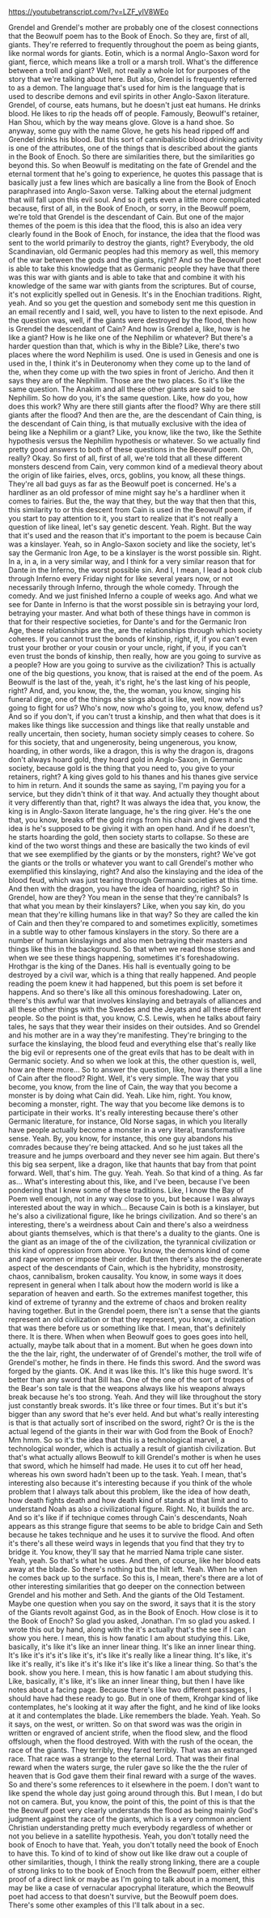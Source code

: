 https://youtubetranscript.com/?v=LZF_yIV8WEo

 Grendel and Grendel's mother are probably one of the closest connections that the Beowulf poem has to the Book of Enoch. So they are, first of all, giants. They're referred to frequently throughout the poem as being giants, like normal words for giants. Eotin, which is a normal Anglo-Saxon word for giant, fierce, which means like a troll or a marsh troll. What's the difference between a troll and giant? Well, not really a whole lot for purposes of the story that we're talking about here. But also, Grendel is frequently referred to as a demon. The language that's used for him is the language that is used to describe demons and evil spirits in other Anglo-Saxon literature. Grendel, of course, eats humans, but he doesn't just eat humans. He drinks blood. He likes to rip the heads off of people. Famously, Beowulf's retainer, Han Shou, which by the way means glove. Glove is a hand shoe. So anyway, some guy with the name Glove, he gets his head ripped off and Grendel drinks his blood. But this sort of cannibalistic blood drinking activity is one of the attributes, one of the things that is described about the giants in the Book of Enoch. So there are similarities there, but the similarities go beyond this. So when Beowulf is meditating on the fate of Grendel and the eternal torment that he's going to experience, he quotes this passage that is basically just a few lines which are basically a line from the Book of Enoch paraphrased into Anglo-Saxon verse. Talking about the eternal judgment that will fall upon this evil soul. And so it gets even a little more complicated because, first of all, in the Book of Enoch, or sorry, in the Beowulf poem, we're told that Grendel is the descendant of Cain. But one of the major themes of the poem is this idea that the flood, this is also an idea very clearly found in the Book of Enoch, for instance, the idea that the flood was sent to the world primarily to destroy the giants, right? Everybody, the old Scandinavian, old Germanic peoples had this memory as well, this memory of the war between the gods and the giants, right? And so the Beowulf poet is able to take this knowledge that as Germanic people they have that there was this war with giants and is able to take that and combine it with his knowledge of the same war with giants from the scriptures. But of course, it's not explicitly spelled out in Genesis. It's in the Enochian traditions. Right, yeah. And so you get the question and somebody sent me this question in an email recently and I said, well, you have to listen to the next episode. And the question was, well, if the giants were destroyed by the flood, then how is Grendel the descendant of Cain? And how is Grendel a, like, how is he like a giant? How is he like one of the Nephilim or whatever? But there's a harder question than that, which is why in the Bible? Like, there's two places where the word Nephilim is used. One is used in Genesis and one is used in the, I think it's in Deuteronomy when they come up to the land of the, when they come up with the two spies in front of Jericho. And then it says they are of the Nephilim. Those are the two places. So it's like the same question. The Anakim and all these other giants are said to be Nephilim. So how do you, it's the same question. Like, how do you, how does this work? Why are there still giants after the flood? Why are there still giants after the flood? And then are the, are the descendant of Cain thing, is the descendant of Cain thing, is that mutually exclusive with the idea of being like a Nephilim or a giant? Like, you know, like the two, like the Sethite hypothesis versus the Nephilim hypothesis or whatever. So we actually find pretty good answers to both of these questions in the Beowulf poem. Oh, really? Okay. So first of all, first of all, we're told that all these different monsters descend from Cain, very common kind of a medieval theory about the origin of like fairies, elves, orcs, goblins, you know, all these things. They're all bad guys as far as the Beowulf poet is concerned. He's a hardliner as an old professor of mine might say he's a hardliner when it comes to fairies. But the, the way that they, but the way that then that this, this similarity to or this descent from Cain is used in the Beowulf poem, if you start to pay attention to it, you start to realize that it's not really a question of like lineal, let's say genetic descent. Yeah. Right. But the way that it's used and the reason that it's important to the poem is because Cain was a kinslayer. Yeah, so in Anglo-Saxon society and like the society, let's say the Germanic Iron Age, to be a kinslayer is the worst possible sin. Right. In a, in a, in a very similar way, and I think for a very similar reason that for Dante in the Inferno, the worst possible sin. And I, I mean, I lead a book club through Inferno every Friday night for like several years now, or not necessarily through Inferno, through the whole comedy. Through the comedy. And we just finished Inferno a couple of weeks ago. And what we see for Dante in Inferno is that the worst possible sin is betraying your lord, betraying your master. And what both of these things have in common is that for their respective societies, for Dante's and for the Germanic Iron Age, these relationships are the, are the relationships through which society coheres. If you cannot trust the bonds of kinship, right, if, if you can't even trust your brother or your cousin or your uncle, right, if you, if you can't even trust the bonds of kinship, then really, how are you going to survive as a people? How are you going to survive as the civilization? This is actually one of the big questions, you know, that is raised at the end of the poem. As Beowulf is the last of the, yeah, it's right, he's the last king of his people, right? And, and, you know, the, the, the woman, you know, singing his funeral dirge, one of the things she sings about is like, well, now who's going to fight for us? Who's now, now who's going to, you know, defend us? And so if you don't, if you can't trust a kinship, and then what that does is it makes like things like succession and things like that really unstable and really uncertain, then society, human society simply ceases to cohere. So for this society, that and ungenerosity, being ungenerous, you know, hoarding, in other words, like a dragon, this is why the dragon is, dragons don't always hoard gold, they hoard gold in Anglo-Saxon, in Germanic society, because gold is the thing that you need to, you give to your retainers, right? A king gives gold to his thanes and his thanes give service to him in return. And it sounds the same as saying, I'm paying you for a service, but they didn't think of it that way. And actually they thought about it very differently than that, right? It was always the idea that, you know, the king is in Anglo-Saxon literate language, he's the ring giver. He's the one that, you know, breaks off the gold rings from his chain and gives it and the idea is he's supposed to be giving it with an open hand. And if he doesn't, he starts hoarding the gold, then society starts to collapse. So these are kind of the two worst things and these are basically the two kinds of evil that we see exemplified by the giants or by the monsters, right? We've got the giants or the trolls or whatever you want to call Grendel's mother who exemplified this kinslaying, right? And also the kinslaying and the idea of the blood feud, which was just tearing through Germanic societies at this time. And then with the dragon, you have the idea of hoarding, right? So in Grendel, how are they? You mean in the sense that they're cannibals? Is that what you mean by their kinslayers? Like, when you say kin, do you mean that they're killing humans like in that way? So they are called the kin of Cain and then they're compared to and sometimes explicitly, sometimes in a subtle way to other famous kinslayers in the story. So there are a number of human kinslayings and also men betraying their masters and things like this in the background. So that when we read those stories and when we see these things happening, sometimes it's foreshadowing. Hrothgar is the king of the Danes. His hall is eventually going to be destroyed by a civil war, which is a thing that really happened. And people reading the poem knew it had happened, but this poem is set before it happens. And so there's like all this ominous foreshadowing. Later on, there's this awful war that involves kinslaying and betrayals of alliances and all these other things with the Swedes and the Jeyats and all these different people. So the point is that, you know, C.S. Lewis, when he talks about fairy tales, he says that they wear their insides on their outsides. And so Grendel and his mother are in a way they're manifesting. They're bringing to the surface the kinslaying, the blood feud and everything else that's really like the big evil or represents one of the great evils that has to be dealt with in Germanic society. And so when we look at this, the other question is, well, how are there more... So to answer the question, like, how is there still a line of Cain after the flood? Right. Well, it's very simple. The way that you become, you know, from the line of Cain, the way that you become a monster is by doing what Cain did. Yeah. Like him, right. You know, becoming a monster, right. The way that you become like demons is to participate in their works. It's really interesting because there's other Germanic literature, for instance, Old Norse sagas, in which you literally have people actually become a monster in a very literal, transformative sense. Yeah. By, you know, for instance, this one guy abandons his comrades because they're being attacked. And so he just takes all the treasure and he jumps overboard and they never see him again. But there's this big sea serpent, like a dragon, like that haunts that bay from that point forward. Well, that's him. The guy. Yeah. Yeah. So that kind of a thing. As far as... What's interesting about this, like, and I've been, because I've been pondering that I knew some of these traditions. Like, I know the Bay of Poem well enough, not in any way close to you, but because I was always interested about the way in which... Because Cain is both is a kinslayer, but he's also a civilizational figure, like he brings civilization. And so there's an interesting, there's a weirdness about Cain and there's also a weirdness about giants themselves, which is that there's a duality to the giants. One is the giant as an image of the of the civilization, the tyrannical civilization or this kind of oppression from above. You know, the demons kind of come and rape women or impose their order. But then there's also the degenerate aspect of the descendants of Cain, which is the hybridity, monstrosity, chaos, cannibalism, broken causality. You know, in some ways it does represent in general when I talk about how the modern world is like a separation of heaven and earth. So the extremes manifest together, this kind of extreme of tyranny and the extreme of chaos and broken reality having together. But in the Grendel poem, there isn't a sense that the giants represent an old civilization or that they represent, you know, a civilization that was there before us or something like that. I mean, that's definitely there. It is there. When when when Beowulf goes to goes goes into hell, actually, maybe talk about that in a moment. But when he goes down into the the the lair, right, the underwater of of Grendel's mother, the troll wife of Grendel's mother, he finds in there. He finds this sword. And the sword was forged by the giants. OK. And it was like this. It's like this huge sword. It's better than any sword that Bill has. One of the one of the sort of tropes of the Bear's son tale is that the weapons always like his weapons always break because he's too strong. Yeah. And they will like throughout the story just constantly break swords. It's like three or four times. But it's but it's bigger than any sword that he's ever held. And but what's really interesting is that is that actually sort of inscribed on the sword, right? Or is the is the actual legend of the giants in their war with God from the Book of Enoch? Mm hmm. So so it's the idea that this is a technological marvel, a technological wonder, which is actually a result of giantish civilization. But that's what actually allows Beowulf to kill Grendel's mother is when he uses that sword, which he himself had made. He uses it to cut off her head, whereas his own sword hadn't been up to the task. Yeah. I mean, that's interesting also because it's interesting because if you think of the whole problem that I always talk about this problem, like the idea of how death, how death fights death and how death kind of stands at that limit and to understand Noah as also a civilizational figure. Right. No, it builds the arc. And so it's like if if technique comes through Cain's descendants, Noah appears as this strange figure that seems to be able to bridge Cain and Seth because he takes technique and he uses it to survive the flood. And often it's there's all these weird ways in legends that you find that they try to bridge it. You know, they'll say that he married Nama triple cane sister. Yeah, yeah. So that's what he uses. And then, of course, like her blood eats away at the blade. So there's nothing but the hilt left. Yeah. When he when he comes back up to the surface. So this is, I mean, there's there are a lot of other interesting similarities that go deeper on the connection between Grendel and his mother and Seth. And the giants of the Old Testament. Maybe one question when you say on the sword, it says that it is the story of the Giants revolt against God, as in the Book of Enoch. How close is it to the Book of Enoch? So glad you asked, Jonathan. I'm so glad you asked. I wrote this out by hand, along with the it's actually that's the see if I can show you here. I mean, this is how fanatic I am about studying this. Like, basically, it's like it's like an inner linear thing. It's like an inner linear thing. It's like it's it's it's like it's, it's like it's really like a linear thing. It's like, it's like it's really, it's like it's it's like it's like it's like a linear thing. So that's the book. show you here. I mean, this is how fanatic I am about studying this. Like, basically, it's like, it's like an inner linear thing, but then I have like notes about a facing page. Because there's like two different passages, I should have had these ready to go. But in one of them, Krohgar kind of like contemplates, he's looking at it way after the fight, and he kind of like looks at it and contemplates the blade. Like remembers the blade. Yeah. Yeah. So it says, on the west, or written. So on that sword was was the origin in written or engraved of ancient strife, when the flood slew, and the flood offslough, when the flood destroyed. With with the rush of the ocean, the race of the giants. They terribly, they fared terribly. That was an estranged race. That race was a strange to the eternal Lord. That was their final reward when the waters surge, the ruler gave so like the the the ruler of heaven that is God gave them their final reward with a surge of the waves. So and there's some references to it elsewhere in the poem. I don't want to like spend the whole day just going around through this. But I mean, I do but not on camera. But, you know, the point of this, the point of this is that the the Beowulf poet very clearly understands the flood as being mainly God's judgment against the race of the giants, which is a very common ancient Christian understanding pretty much everybody regardless of whether or not you believe in a satellite hypothesis. Yeah, you don't totally need the book of Enoch to have that. Yeah, you don't totally need the book of Enoch to have this. To kind of to kind of show out like like draw out a couple of other similarities, though, I think the really strong linking, there are a couple of strong links to to the book of Enoch from the Beowulf poem, either either proof of a direct link or maybe as I'm going to talk about in a moment, this may be like a case of vernacular apocryphal literature, which the Beowulf poet had access to that doesn't survive, but the Beowulf poem does. There's some other examples of this I'll talk about in a sec.